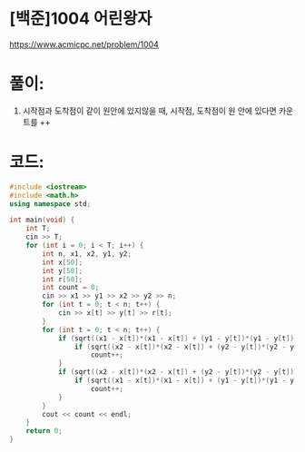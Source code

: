 # [백준]1004 어린왕자


https://www.acmicpc.net/problem/1004

# **풀이:**
1. 시작점과 도착점이 같이 원안에 있지않을 때,
   시작점, 도착점이 원 안에 있다면 카운트를 ++

# **코드:**

```C++
#include <iostream>
#include <math.h>
using namespace std;

int main(void) {
	int T;
	cin >> T;
	for (int i = 0; i < T; i++) {
		int n, x1, x2, y1, y2;
		int x[50];
		int y[50];
		int r[50];
		int count = 0;
		cin >> x1 >> y1 >> x2 >> y2 >> n;
		for (int t = 0; t < n; t++) {
			cin >> x[t] >> y[t] >> r[t];
		}
		for (int t = 0; t < n; t++) {
			if (sqrt((x1 - x[t])*(x1 - x[t]) + (y1 - y[t])*(y1 - y[t])) < r[t]) {
				if (sqrt((x2 - x[t])*(x2 - x[t]) + (y2 - y[t])*(y2 - y[t])) >= r[t])
					count++;
			}
			if (sqrt((x2 - x[t])*(x2 - x[t]) + (y2 - y[t])*(y2 - y[t])) < r[t]) {
				if (sqrt((x1 - x[t])*(x1 - x[t]) + (y1 - y[t])*(y1 - y[t])) >= r[t])
					count++;
			}
		}
		cout << count << endl;
	}
	return 0;
}
```


